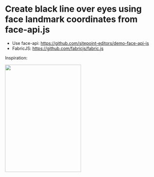 # Create black line over eyes using face landmark coordinates from face-api.js

- Use face-api: https://github.com/sitepoint-editors/demo-face-api-js
- FabricJS: https://github.com/fabricjs/fabric.js


Inspiration:
<p><img src="https://images.fineartamerica.com/images/artworkimages/mediumlarge/3/print-wall-parasite-korea-movie-poster-lestari-tedjo.jpg" align="left" height="352" width="250" ></p>

